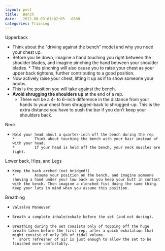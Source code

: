```yaml
---
layout: post
title:  Bench
date:   2012-08-09 01:02:03  -0800
categories: Training
---
```





Upperback

* Think about the "driving against the bench" model and why you need your chest up.
* Before you lie down, imagine a hand touching you right between the shoulder blades, and imagine pinching the hand between your shoulder blades.
      * This pinching will also cause you to raise your chest as your upper back tightens, further contributing to a good position.
* Now actively raise your chest, lifting it up as if to show someone your boobs.
* This is the position you will take against the bench.
* **Avoid shrugging the shoulders up** at the end of a rep.
    * There will be a 4- to 6-inch difference in the distance from your hands to your chest from shrugged-back to shrugged-up. This is the extra distance you have to push the bar if you don't keep your shoulders back.

Neck

*     Hold your head about a quarter-inch off the bench during the rep
      *         Think about touching the bench with your hair instead of with your head. 
      *         If your head is held off the bench, your neck muscles are tight.


Lower back, Hips, and Legs

*     Keep the back arched (not bridged!)
      *         Assume your position on the bench, and imagine someone shoving a hand under your low back as you keep your butt in contact with the bench. Then imagine a clenched fist doing the same thing. Keep your lats in mind when you assume this position.

Breathing

*     Valsalva Maneuver
*     Breath a complete inhale/exhale before the set (and not during).
*     Breathing during the set consists only of topping off the huge breath taken before the first rep, after a quick exhalation that might consist of only 10% of tidal volume. 
      *  short refresher of air is just enough to allow the set to be finished more comfortably.
